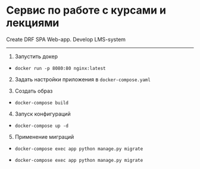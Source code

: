 # Сервис по работе с курсами и лекциями
Create DRF SPA Web-app. Develop LMS-system
***
1. Запустить докер

* `docker run -p 8080:80 nginx:latest`

2. Задать настройки приложения в `docker-compose.yaml`

3. Создать образ

* `docker-compose build`

4. Запуск конфигураций

* `docker-compose up -d`

5. Применение миграций


* `docker-compose exec app python manage.py migrate`

* `docker-compose exec app python manage.py migrate`

